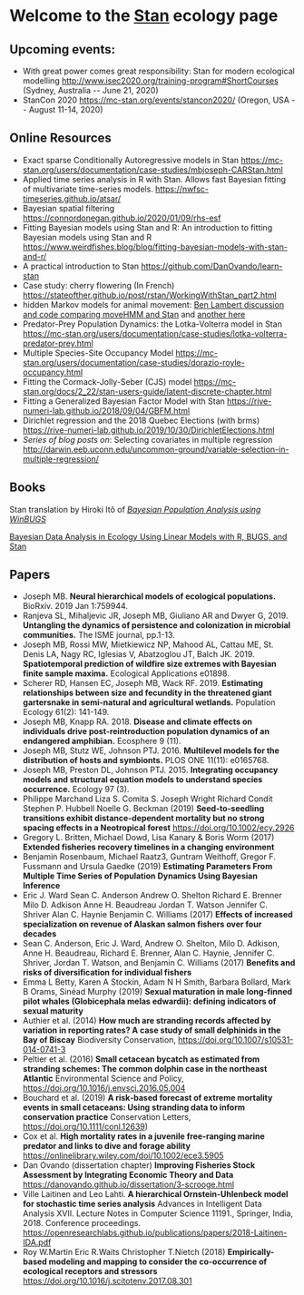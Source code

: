 # Welcome to the [Stan](https://mc-stan.org/) ecology page

## Upcoming events: 

- With great power comes great responsibility: Stan for modern ecological modelling http://www.isec2020.org/training-program#ShortCourses (Sydney, Australia -- June 21, 2020)
- StanCon 2020 https://mc-stan.org/events/stancon2020/ (Oregon, USA -- August 11-14, 2020)

## Online Resources

- Exact sparse Conditionally Autoregressive models in Stan
https://mc-stan.org/users/documentation/case-studies/mbjoseph-CARStan.html
- Applied time series analysis in R with Stan. Allows fast Bayesian fitting of multivariate time-series models. 
https://nwfsc-timeseries.github.io/atsar/
- Bayesian spatial filtering https://connordonegan.github.io/2020/01/09/rhs-esf
- Fitting Bayesian models using Stan and R:  An introduction to fitting Bayesian models using Stan and R https://www.weirdfishes.blog/blog/fitting-bayesian-models-with-stan-and-r/
- A practical introduction to Stan
https://github.com/DanOvando/learn-stan
- Case study: cherry flowering (In French) https://stateofther.github.io/post/rstan/WorkingWithStan_part2.html
- hidden Markov models for animal movement: [Ben Lambert discussion and code comparing moveHMM and Stan](https://groups.google.com/forum/#!searchin/stan-users/animal$20movement%7Csort:date/stan-users/72BEgxLIZjo/95037NfXAgAJ) and [another here](https://arxiv.org/abs/1806.10639)  
- Predator-Prey Population Dynamics: the Lotka-Volterra model in Stan https://mc-stan.org/users/documentation/case-studies/lotka-volterra-predator-prey.html 
- Multiple Species-Site Occupancy Model https://mc-stan.org/users/documentation/case-studies/dorazio-royle-occupancy.html
- Fitting the Cormack-Jolly-Seber (CJS) model https://mc-stan.org/docs/2_22/stan-users-guide/latent-discrete-chapter.html
- Fitting a Generalized Bayesian Factor Model with Stan https://rive-numeri-lab.github.io/2018/09/04/GBFM.html
- Dirichlet regression and the 2018 Quebec Elections (with brms) https://rive-numeri-lab.github.io/2019/10/30/DirichletElections.html
- _Series of blog posts on_: Selecting covariates in multiple regression http://darwin.eeb.uconn.edu/uncommon-ground/variable-selection-in-multiple-regression/

## Books 

Stan translation by Hiroki Itô of [_Bayesian Population Analysis using WinBUGS_](https://github.com/stan-dev/example-models/tree/master/BPA) 

[Bayesian Data Analysis in Ecology Using Linear Models with R, BUGS, and Stan](https://www.sciencedirect.com/book/9780128013700/bayesian-data-analysis-in-ecology-using-linear-models-with-r-bugs-and-stan)

## Papers 

- Joseph MB. __Neural hierarchical models of ecological populations.__ BioRxiv. 2019 Jan 1:759944.
- Ranjeva SL, Mihaljevic JR, Joseph MB, Giuliano AR and Dwyer G, 2019. __Untangling the dynamics of persistence and colonization in microbial communities.__ The ISME journal, pp.1-13.
- Joseph MB, Rossi MW, Mietkiewicz NP, Mahood AL, Cattau ME, St. Denis LA, Nagy RC, Iglesias V, Abatzoglou JT, Balch JK. 2019. __Spatiotemporal prediction of wildfire size extremes with Bayesian finite sample maxima.__ Ecological Applications e01898.
- Scherer RD, Hansen EC, Joseph MB, Wack RF. 2019. __Estimating relationships between size and fecundity in the threatened giant gartersnake in semi-natural and agricultural wetlands.__ Population Ecology 61(2): 141-149.
- Joseph MB, Knapp RA. 2018. __Disease and climate effects on individuals drive post‐reintroduction population dynamics of an endangered amphibian.__ Ecosphere 9 (11).
- Joseph MB, Stutz WE, Johnson PTJ. 2016. __Multilevel models for the distribution of hosts and symbionts.__ PLOS ONE 11(11): e0165768.
- Joseph MB, Preston DL, Johnson PTJ. 2015. __Integrating occupancy models and structural equation models to understand species occurrence.__ Ecology 97 (3).
- Philippe Marchand  Liza S. Comita  S. Joseph Wright  Richard Condit  Stephen P. Hubbell  Noelle G. Beckman (2019) __Seed‐to‐seedling transitions exhibit distance‐dependent mortality but no strong spacing effects in a Neotropical forest__ https://doi.org/10.1002/ecy.2926
- Gregory L. Britten, Michael Dowd, Lisa Kanary & Boris Worm (2017) __Extended fisheries recovery timelines in a changing environment__
- Benjamin Rosenbaum, Michael Raatz3, Guntram Weithoff, Gregor F. Fussmann and Ursula Gaedke (2019) __Estimating Parameters From Multiple Time Series of Population Dynamics Using Bayesian Inference__
- Eric J. Ward  Sean C. Anderson  Andrew O. Shelton  Richard E. Brenner  Milo D. Adkison  Anne H. Beaudreau  Jordan T. Watson  Jennifer C. Shriver  Alan C. Haynie  Benjamin C. Williams (2017) __Effects of increased specialization on revenue of Alaskan salmon fishers over four decades__
- Sean C. Anderson, Eric J. Ward, Andrew O. Shelton, Milo D. Adkison, Anne H. Beaudreau, Richard E. Brenner, Alan C. Haynie, Jennifer C. Shriver, Jordan T. Watson, and Benjamin C. Williams (2017) __Benefits and risks of diversification for individual fishers__
- Emma L Betty, Karen A Stockin, Adam N H Smith, Barbara Bollard, Mark B Orams, Sinéad Murphy (2019) __Sexual maturation in male long-finned pilot whales (Globicephala melas edwardii): defining indicators of sexual maturity__
- Authier et al. (2014) __How much are stranding records affected by variation in reporting rates? A case study of small delphinids in the Bay of Biscay__  Biodiversity Conservation, https://doi.org/10.1007/s10531-014-0741-3
- Peltier et al. (2016) __Small cetacean bycatch as estimated from stranding schemes: The common dolphin case in the northeast Atlantic__ Environmental Science and Policy, https://doi.org/10.1016/j.envsci.2016.05.004
- Bouchard et al. (2019) __A risk‐based forecast of extreme mortality events in small cetaceans: Using stranding data to inform conservation practice__ Conservation Letters, https://doi.org/10.1111/conl.12639)
- Cox et al. __High mortality rates in a juvenile free‐ranging marine predator and links to dive and forage ability__ https://onlinelibrary.wiley.com/doi/10.1002/ece3.5905
- Dan Ovando (dissertation chapter) __Improving Fisheries Stock Assessment by Integrating Economic Theory and Data__ https://danovando.github.io/dissertation/3-scrooge.html
- Ville Laitinen and Leo Lahti. __A hierarchical Ornstein-Uhlenbeck model for stochastic time series analysis__ Advances in Intelligent Data Analysis XVII. Lecture Notes in Computer Science 11191., Springer, India, 2018. Conference proceedings. https://openresearchlabs.github.io/publications/papers/2018-Laitinen-IDA.pdf
- Roy W.Martin Eric R.Waits Christopher T.Nietch (2018) __Empirically-based modeling and mapping to consider the co-occurrence of ecological receptors and stressors__ https://doi.org/10.1016/j.scitotenv.2017.08.301
